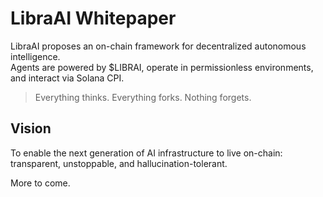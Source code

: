 # LibraAI Whitepaper

LibraAI proposes an on-chain framework for decentralized autonomous intelligence.  
Agents are powered by $LIBRAI, operate in permissionless environments, and interact via Solana CPI.

> Everything thinks. Everything forks. Nothing forgets.

## Vision

To enable the next generation of AI infrastructure to live on-chain: transparent, unstoppable, and hallucination-tolerant.

More to come.
